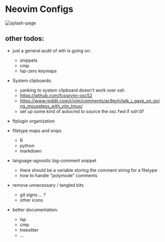 # Neovim Configs

![splash-page](https://pbs.twimg.com/media/FmuQu9PWIAEi4Iz?format=png&name=4096x4096)


## other todos:
- just a general audit of wth is going on:
    - snippets
    - cmp
    - lsp-zero keymaps

- System clipboards:
    - yanking to system clipboard doesn't work over ssh
    - <https://github.com/fcpg/vim-osc52>
    - <https://www.reddit.com/r/vim/comments/ac9eyh/talk_i_gave_on_going_mouseless_with_vim_tmux/>
    - set up some kind of autocmd to source the osc fwd if ssh'd?

- ftplugin organization

- filetype maps and snips
    - R
    - python
    - markdown

- language-agnostic big-comment snippet
    - there should be a variable storing the comment string for a filetype
    - how to handle "polymode" comments

- remove unnecessary / tangled bits
    - git signs ... ?
    - other icons

- better documentation:
    - lsp
    - cmp
    - treesitter
    - ...

